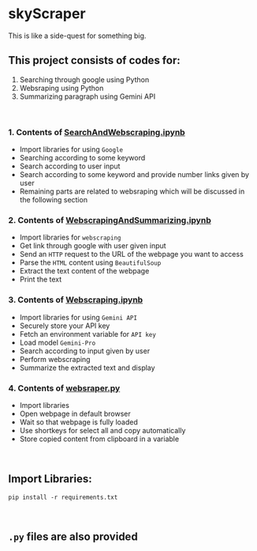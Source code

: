 # skyScraper

This is like a side-quest for something big.

## This project consists of codes for:
<ol>
  <li>Searching through google using Python</li>
  <li>Websraping using Python</li>
  <li>Summarizing paragraph using Gemini API</li>
</ol>
<br>

### 1. Contents of <a href="https://github.com/PALLADIUM26/skyScraper/blob/main/SearchAndWebscraping.ipynb">SearchAndWebscraping.ipynb</a><br>
 - Import libraries for using `Google`
 - Searching according to some keyword
 - Search according to user input
 - Search according to some keyword and provide number links given by user
 - Remaining parts are related to websraping which will be discussed in the following section
 
### 2. Contents of <a href="https://github.com/PALLADIUM26/skyScraper/blob/main/WebscrapingAndSummarizing.ipynb">WebscrapingAndSummarizing.ipynb</a><br>
 - Import libraries for `webscraping`
 - Get link through google with user given input
 - Send an `HTTP` request to the URL of the webpage you want to access
 - Parse the `HTML` content using `BeautifulSoup`
 - Extract the text content of the webpage
 - Print the text

### 3. Contents of <a href="https://github.com/PALLADIUM26/skyScraper/blob/main/Webscraping.ipynb">Webscraping.ipynb</a>
 - Import libraries for using `Gemini API`
 - Securely store your API key
 - Fetch an environment variable for `API key`
 - Load model `Gemini-Pro`
 - Search according to input given by user
 - Perform webscraping
 - Summarize the extracted text and display

### 4. Contents of <a href="https://github.com/PALLADIUM26/skyScraper/blob/main/websraper.py">websraper.py</a>
 - Import libraries
 - Open webpage in default browser
 - Wait so that webpage is fully loaded
 - Use shortkeys for select all and copy automatically
 - Store copied content from clipboard in a variable

<br>

## Import Libraries:
```
pip install -r requirements.txt
```
<br>

## `.py` files are also provided
